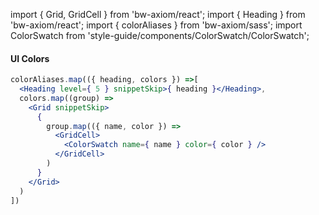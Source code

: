 import { Grid, GridCell } from 'bw-axiom/react';
import { Heading } from 'bw-axiom/react';
import { colorAliases } from 'bw-axiom/sass';
import ColorSwatch from 'style-guide/components/ColorSwatch/ColorSwatch';

#### UI Colors

```jsx
colorAliases.map(({ heading, colors }) =>[
  <Heading level={ 5 } snippetSkip>{ heading }</Heading>,
  colors.map((group) =>
    <Grid snippetSkip>
      {
        group.map(({ name, color }) =>
          <GridCell>
            <ColorSwatch name={ name } color={ color } />
          </GridCell>
        ) 
      }
    </Grid>
  )
])
```
